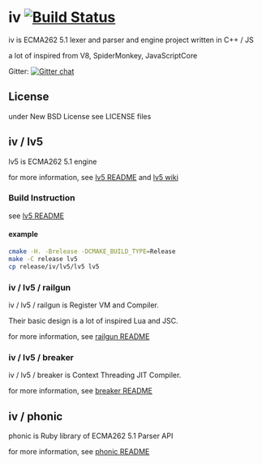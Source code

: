 # iv [![Build Status](https://travis-ci.org/Constellation/iv.svg?branch=master)](https://travis-ci.org/Constellation/iv)

iv is ECMA262 5.1 lexer and parser and engine project written in C++ / JS

a lot of inspired from V8, SpiderMonkey, JavaScriptCore

Gitter: [![Gitter chat](https://badges.gitter.im/Constellation/iv.svg)](https://gitter.im/Constellation/iv)

## License

under New BSD License
see LICENSE files

## iv / lv5

lv5 is ECMA262 5.1 engine

for more information, see [lv5 README](https://github.com/Constellation/iv/tree/master/iv/lv5) and [lv5 wiki](https://github.com/Constellation/iv/wiki/lv5)

### Build Instruction

see [lv5 README](https://github.com/Constellation/iv/tree/master/iv/lv5)

#### example
```bash
cmake -H. -Brelease -DCMAKE_BUILD_TYPE=Release
make -C release lv5
cp release/iv/lv5/lv5 lv5
```

### iv / lv5 / railgun

iv / lv5 / railgun is Register VM and Compiler.

Their basic design is a lot of inspired Lua and JSC.

for more information, see [railgun README](https://github.com/Constellation/iv/tree/master/iv/lv5/railgun)

### iv / lv5 / breaker

iv / lv5 / breaker is Context Threading JIT Compiler.

for more information, see [breaker README](https://github.com/Constellation/iv/tree/master/iv/lv5/breaker)

## iv / phonic

phonic is Ruby library of ECMA262 5.1 Parser API

for more information, see [phonic README](https://github.com/Constellation/iv/tree/master/iv/phonic)
